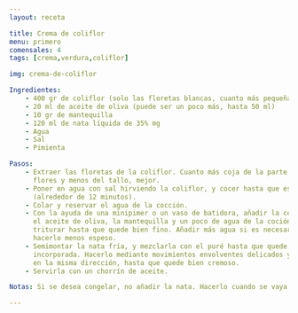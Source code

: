 ```yaml
---
layout: receta

title: Crema de coliflor
menu: primero
comensales: 4
tags: [crema,verdura,coliflor]

img: crema-de-coliflor

Ingredientes:
    - 400 gr de coliflor (solo las floretas blancas, cuanto más pequeñas mejor)
    - 20 ml de aceite de oliva (puede ser un poco más, hasta 50 ml)
    - 10 gr de mantequilla
    - 120 ml de nata líquida de 35% mg
    - Agua
    - Sal
    - Pimienta

Pasos:
    - Extraer las floretas de la coliflor. Cuanto más coja de la parte de las
      flores y menos del tallo, mejor.
    - Poner en agua con sal hirviendo la coliflor, y cocer hasta que esté hecha
      (alrededor de 12 minutos).
    - Colar y reservar el agua de la cocción.
    - Con la ayuda de una minipimer o un vaso de batidora, añadir la coliflor,
      el aceite de oliva, la mantequilla y un poco de agua de la coción, y
      triturar hasta que quede bien fino. Añadir más agua si es necesario para
      hacerlo menos espeso.
    - Semimontar la nata fría, y mezclarla con el puré hasta que quede bien
      incorporada. Hacerlo mediante movimientos envolventes delicados y siempre
      en la misma dirección, hasta que quede bien cremoso.
    - Servirla con un chorrín de aceite.

Notas: Si se desea congelar, no añadir la nata. Hacerlo cuando se vaya a servir.

---
```

